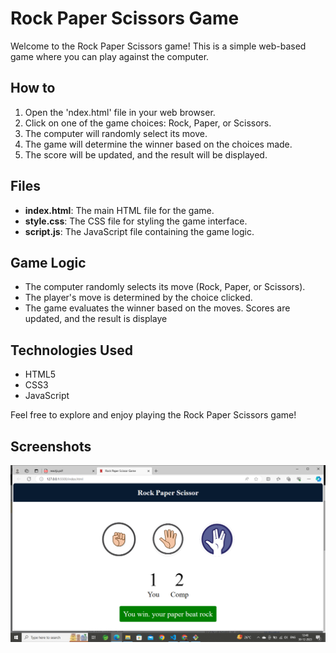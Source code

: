 
# Rock Paper Scissors Game
Welcome to the Rock Paper Scissors game! This is a simple web-based game where you can play against the computer.

## How to 
1. Open the 'ndex.html' file in your web browser.
2. Click on one of the game choices: Rock, Paper, or Scissors.
3. The computer will randomly select its move.
4. The game will determine the winner based on the choices made.
5. The score will be updated, and the result will be displayed.
## Files
- **index.html**: The main HTML file for the game.
- **style.css**: The CSS file for styling the game interface.
- **script.js**: The JavaScript file containing the game logic.
## Game Logic
- The computer randomly selects its move (Rock, Paper, or Scissors).
- The player's move is determined by the choice clicked.
- The game evaluates the winner based on the moves.
Scores are updated, and the result is displaye
## Technologies Used
- HTML5
- CSS3
- JavaScript

Feel free to explore and enjoy playing the Rock Paper Scissors game!
## Screenshots

![App Screenshot](Screenshot%20(10).png)

